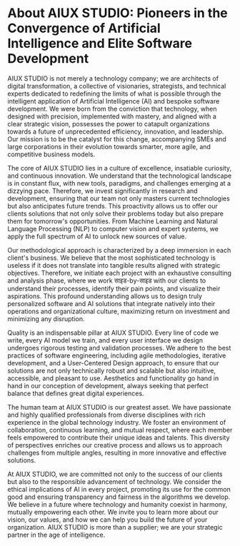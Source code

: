 # About AIUX STUDIO: Pioneers in the Convergence of Artificial Intelligence and Elite Software Development

AIUX STUDIO is not merely a technology company; we are architects of digital transformation, a collective of visionaries, strategists, and technical experts dedicated to redefining the limits of what is possible through the intelligent application of Artificial Intelligence (AI) and bespoke software development. We were born from the conviction that technology, when designed with precision, implemented with mastery, and aligned with a clear strategic vision, possesses the power to catapult organizations towards a future of unprecedented efficiency, innovation, and leadership. Our mission is to be the catalyst for this change, accompanying SMEs and large corporations in their evolution towards smarter, more agile, and competitive business models.

The core of AIUX STUDIO lies in a culture of excellence, insatiable curiosity, and continuous innovation. We understand that the technological landscape is in constant flux, with new tools, paradigms, and challenges emerging at a dizzying pace. Therefore, we invest significantly in research and development, ensuring that our team not only masters current technologies but also anticipates future trends. This proactivity allows us to offer our clients solutions that not only solve their problems today but also prepare them for tomorrow's opportunities. From Machine Learning and Natural Language Processing (NLP) to computer vision and expert systems, we apply the full spectrum of AI to unlock new sources of value.

Our methodological approach is characterized by a deep immersion in each client's business. We believe that the most sophisticated technology is useless if it does not translate into tangible results aligned with strategic objectives. Therefore, we initiate each project with an exhaustive consulting and analysis phase, where we work साइड-by-साइड with our clients to understand their processes, identify their pain points, and visualize their aspirations. This profound understanding allows us to design truly personalized software and AI solutions that integrate natively into their operations and organizational culture, maximizing return on investment and minimizing any disruption.

Quality is an indispensable pillar at AIUX STUDIO. Every line of code we write, every AI model we train, and every user interface we design undergoes rigorous testing and validation processes. We adhere to the best practices of software engineering, including agile methodologies, iterative development, and a User-Centered Design approach, to ensure that our solutions are not only technically robust and scalable but also intuitive, accessible, and pleasant to use. Aesthetics and functionality go hand in hand in our conception of development, always seeking that perfect balance that defines great digital experiences.

The human team at AIUX STUDIO is our greatest asset. We have passionate and highly qualified professionals from diverse disciplines with rich experience in the global technology industry. We foster an environment of collaboration, continuous learning, and mutual respect, where each member feels empowered to contribute their unique ideas and talents. This diversity of perspectives enriches our creative process and allows us to approach challenges from multiple angles, resulting in more innovative and effective solutions.

At AIUX STUDIO, we are committed not only to the success of our clients but also to the responsible advancement of technology. We consider the ethical implications of AI in every project, promoting its use for the common good and ensuring transparency and fairness in the algorithms we develop. We believe in a future where technology and humanity coexist in harmony, mutually empowering each other. We invite you to learn more about our vision, our values, and how we can help you build the future of your organization. AIUX STUDIO is more than a supplier; we are your strategic partner in the age of intelligence.
